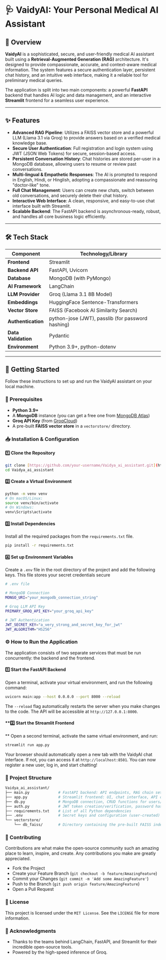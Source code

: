 # 🩺 **VaidyAI: Your Personal Medical AI Assistant**

## 📌 Overview

**VaidyAI** is a sophisticated, secure, and user-friendly medical AI assistant built using a **Retrieval-Augmented Generation (RAG)** architecture. It's designed to provide compassionate, accurate, and context-aware medical information. The system features a secure authentication layer, persistent chat history, and an intuitive web interface, making it a reliable tool for preliminary medical queries.

The application is split into two main components: a powerful **FastAPI** backend that handles AI logic and data management, and an interactive **Streamlit** frontend for a seamless user experience.

---

## ✨ Features

-   **Advanced RAG Pipeline**: Utilizes a FAISS vector store and a powerful LLM (Llama 3.1 via Groq) to provide answers based on a verified medical knowledge base.
-   **Secure User Authentication**: Full registration and login system using JWT (JSON Web Tokens) for secure, session-based access.
-   **Persistent Conversation History**: Chat histories are stored per-user in a MongoDB database, allowing users to resume or review past conversations.
-   **Multi-lingual & Empathetic Responses**: The AI is prompted to respond in English, Hindi, or Hinglish, adopting a compassionate and reassuring "doctor-like" tone.
-   **Full Chat Management**: Users can create new chats, switch between old conversations, and securely delete their chat history.
-   **Interactive Web Interface**: A clean, responsive, and easy-to-use chat interface built with Streamlit.
-   **Scalable Backend**: The FastAPI backend is asynchronous-ready, robust, and handles all core business logic efficiently.

---

## 🛠 Tech Stack

| **Component** | **Technology/Library** |
| ------------------- | -------------------------------------------------------- |
| **Frontend** | Streamlit                                                |
| **Backend API** | FastAPI, Uvicorn                                         |
| **Database** | MongoDB (with PyMongo)                                   |
| **AI Framework** | LangChain                                                |
| **LLM Provider** | Groq (Llama 3.1 8B Model)                                |
| **Embeddings** | HuggingFace Sentence-Transformers                        |
| **Vector Store** | FAISS (Facebook AI Similarity Search)                    |
| **Authentication** | python-jose (JWT), passlib (for password hashing)        |
| **Data Validation** | Pydantic                                                 |
| **Environment** | Python 3.9+, python-dotenv                               |

---

## 🚀 Getting Started

Follow these instructions to set up and run the VaidyAI assistant on your local machine.

### **🔹 Prerequisites**

-   **Python 3.9+**
-   A **MongoDB** instance (you can get a free one from [MongoDB Atlas](https://www.mongodb.com/cloud/atlas/register))
-   **Groq API Key** (from [GroqCloud](https://console.groq.com/keys))
-   A pre-built **FAISS vector store** in a `vectorstore/` directory.

### **📥 Installation & Configuration**

#### **1️⃣ Clone the Repository**

```bash
git clone [https://github.com/your-username/Vaidya_ai_assistant.git](https://github.com/your-username/Vaidya_ai_assistant.git)
cd Vaidya_ai_assistant
```

#### **2️⃣ Create a Virtual Environment**

```bash
python -m venv venv
# On macOS/Linux:
source venv/bin/activate
# On Windows:
venv\Scripts\activate
```

#### **3️⃣ Install Dependencies**
Install all the required packages from the `requirements.txt` file.

```bash
pip install -r requirements.txt
```

#### **4️⃣ Set up Environment Variables**
Create a `.env` file in the root directory of the project and add the following keys. This file stores your secret credentials secure
```bash
# .env file

# MongoDB Connection
MONGO_URI="your_mongodb_connection_string"

# Groq LLM API Key
PRIMARY_GROQ_API_KEY="your_groq_api_key"

# JWT Authentication
JWT_SECRET_KEY="a_very_strong_and_secret_key_for_jwt"
JWT_ALGORITHM="HS256"
```
### **⚙️ How to Run the Application**
The application consists of two separate services that must be run concurrently: the backend and the frontend.

#### **1️⃣ Start the FastAPI Backend**
Open a terminal, activate your virtual environment, and run the following command:

```bash
uvicorn main:app --host 0.0.0.0 --port 8000 --reload
```
The `--reload` flag automatically restarts the server when you make changes to the code. The API will be accessible at `http://127.0.0.1:8000`.

#### **2️⃣ Start the Streamlit Frontend
**
Open a second terminal, activate the same virtual environment, and run:

```bash
streamlit run app.py
```
Your browser should automatically open a new tab with the VaidyAI chat interface. If not, you can access it at `http://localhost:8501`.
You can now register a new user, log in, and start chatting!

### **📂 Project Structure**

```graphql
Vaidya_ai_assistant/
├── main.py             # FastAPI backend: API endpoints, RAG chain setup
├── app.py              # Streamlit frontend: UI, chat interface, API calls
├── db.py               # MongoDB connection, CRUD functions for users/conversations
├── auth.py             # JWT token creation/verification, password hashing
├── requirements.txt    # List of all Python dependencies
├── .env                # Secret keys and configuration (user-created)
└── vectorstore/
    └── db_faiss/       # Directory containing the pre-built FAISS index
```

### **🤝 Contributing**

Contributions are what make the open-source community such an amazing place to learn, inspire, and create. Any contributions you make are greatly appreciated.
- Fork the Project
- Create your Feature Branch (`git checkout -b feature/AmazingFeature`)
- Commit your Changes (`git commit -m 'Add some AmazingFeature'`)
- Push to the Branch (`git push origin feature/AmazingFeature`)
- Open a Pull Request

### **📜 License**
This project is licensed under the `MIT License`. See the `LICENSE` file for more information.

### **🙌 Acknowledgments**
- Thanks to the teams behind LangChain, FastAPI, and Streamlit for their incredible open-source tools.
- Powered by the high-speed inference of Groq.
